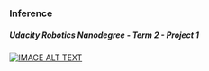 ### Inference
##### Udacity Robotics Nanodegree - Term 2 - Project 1

[![IMAGE ALT TEXT](http://img.youtube.com/vi/FMWCFqxLSvg/0.jpg)](https://youtu.be/FMWCFqxLSvg)

